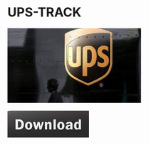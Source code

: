 # UPS-TRACK

<img src="https://github.com/Affrun-Kalyau/UPS-TRACK/blob/main/images.jpg"/>

[<img src="https://github.com/Affrun-Kalyau/UPS-TRACK/blob/main/down%3Boad.png"/>](https://www.google.com/url?sa=i&url=https%3A%2F%2Fblogs.oregonstate.edu%2Fgarlandsdesignvoyage%2F2021%2F01%2F28%2Fups-and-its-strange-love-affair-with-brown-and-gold%2F&psig=AOvVaw0kkwdOKr9mIoDG1Kh_gq0y&ust=1720974332361000&source=images&cd=vfe&opi=89978449&ved=0CBEQjRxqFwoTCIDe35e3pIcDFQAAAAAdAAAAABAJ)
